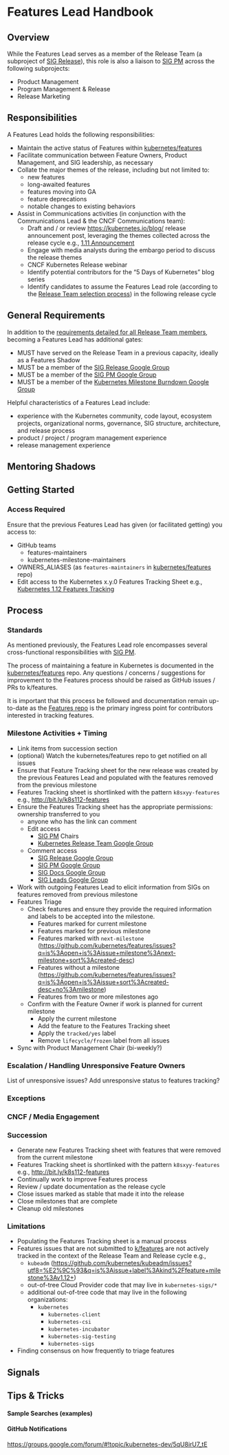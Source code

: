 # Features Lead Handbook

## Overview

While the Features Lead serves as a member of the Release Team (a subproject of [SIG Release][sig-release]), this role is also a liaison to [SIG PM][sig-pm] across the following subprojects:
- Product Management
- Program Management & Release
- Release Marketing

## Responsibilities

A Features Lead holds the following responsibilities:
- Maintain the active status of Features within [kubernetes/features][k/features]
- Facilitate communication between Feature Owners, Product Management, and SIG leadership, as necessary
- Collate the major themes of the release, including but not limited to:
  - new features
  - long-awaited features
  - features moving into GA
  - feature deprecations
  - notable changes to existing behaviors
- Assist in Communications activities (in conjunction with the Communications Lead & the CNCF Communications team):
  - Draft and / or review https://kubernetes.io/blog/ release announcement post, leveraging the themes collected across the release cycle e.g., [1.11 Announcement][1.11-announcement]
  - Engage with media analysts during the embargo period to discuss the release themes
  - CNCF Kubernetes Release webinar
  - Identify potential contributors for the “5 Days of Kubernetes” blog series
  - Identify candidates to assume the Features Lead role (according to the [Release Team selection process][rt-selection]) in the following release cycle

## General Requirements

In addition to the [requirements detailed for all Release Team members][rt-requirements], becoming a Features Lead has additional gates:
  - MUST have served on the Release Team in a previous capacity, ideally as a Features Shadow
  - MUST be a member of the [SIG Release Google Group][sig-release-group]
  - MUST be a member of the [SIG PM Google Group][sig-pm-group]
  - MUST be a member of the [Kubernetes Milestone Burndown Google Group][burndown-group]

Helpful characteristics of a Features Lead include:
- experience with the Kubernetes community, code layout, ecosystem projects, organizational norms, governance, SIG structure, architecture, and release process
- product / project / program management experience
- release management experience

## Mentoring Shadows

## Getting Started

### Access Required
Ensure that the previous Features Lead has given (or facilitated getting) you access to:
- GitHub teams
  - features-maintainers
  - kubernetes-milestone-maintainers
- OWNERS_ALIASES (as `features-maintainers` in [kubernetes/features][k/features] repo)
- Edit access to the Kubernetes x.y.0 Features Tracking Sheet e.g., [Kubernetes 1.12 Features Tracking][1.12-tracking]

## Process

### Standards
As mentioned previously, the Features Lead role encompasses several cross-functional responsibilities with [SIG PM][sig-pm].

The process of maintaining a feature in Kubernetes is documented in the [kubernetes/features][k/features] repo. Any questions / concerns / suggestions for improvement to the Features process should be raised as GitHub issues / PRs to k/features.

It is important that this process be followed and documentation remain up-to-date as the [Features repo][k/features] is the primary ingress point for contributors interested in tracking features.

### Milestone Activities + Timing
- Link items from succession section
- (optional) Watch the kubernetes/features repo to get notified on all issues
- Ensure that Feature Tracking sheet for the new release was created by the previous Features Lead and populated with the features removed from the previous milestone
- Features Tracking sheet is shortlinked with the pattern `k8sxyy-features` e.g., http://bit.ly/k8s112-features
- Ensure the Features Tracking sheet has the appropriate permissions:
ownership transferred to you
  - anyone who has the link can comment
  - Edit access
    - [SIG PM][sig-pm] Chairs
    - [Kubernetes Release Team Google Group][rt-group]
  - Comment access
    - [SIG Release Google Group][sig-release-group]
    - [SIG PM Google Group][sig-pm-group]
    - [SIG Docs Google Group][sig-docs-group]
    - [SIG Leads Google Group][sig-leads-group]
- Work with outgoing Features Lead to elicit information from SIGs on features removed from previous milestone
- Features Triage
  - Check features and ensure they provide the required information and labels to be accepted into the milestone.
    - Features marked for current milestone
    - Features marked for previous milestone
    - Features marked with `next-milestone` (https://github.com/kubernetes/features/issues?q=is%3Aopen+is%3Aissue+milestone%3Anext-milestone+sort%3Acreated-desc)
    - Features without a milestone (https://github.com/kubernetes/features/issues?q=is%3Aopen+is%3Aissue+sort%3Acreated-desc+no%3Amilestone)
    - Features from two or more milestones ago
  - Confirm with the Feature Owner if work is planned for current milestone
    - Apply the current milestone
    - Add the feature to the Features Tracking sheet
    - Apply the `tracked/yes` label
    - Remove `lifecycle/frozen` label from all issues
- Sync with Product Management Chair (bi-weekly?)

### Escalation / Handling Unresponsive Feature Owners
List of unresponsive issues? Add unresponsive status to features tracking?

### Exceptions

### CNCF / Media Engagement

### Succession
- Generate new Features Tracking sheet with features that were removed from the current milestone
- Features Tracking sheet is shortlinked with the pattern `k8sxyy-features` e.g., http://bit.ly/k8s112-features
- Continually work to improve Features process
- Review / update documentation as the release cycle
- Close issues marked as stable that made it into the release
- Close milestones that are complete
- Cleanup old milestones

### Limitations
- Populating the Features Tracking sheet is a manual process
- Features issues that are not submitted to [k/features][k/features] are not actively tracked in the context of the Release Team and Release cycle e.g.,
  - `kubeadm` (https://github.com/kubernetes/kubeadm/issues?utf8=%E2%9C%93&q=is%3Aissue+label%3Akind%2Ffeature+milestone%3Av1.12+)
  - out-of-tree Cloud Provider code that may live in `kubernetes-sigs/*`
  - additional out-of-tree code that may live in the following organizations:
    - `kubernetes`
		- `kubernetes-client`
		- `kubernetes-csi`
		- `kubernetes-incubator`
		- `kubernetes-sig-testing`
		- `kubernetes-sigs`
- Finding consensus on how frequently to triage features

## Signals

## Tips & Tricks

#### Sample Searches (examples)

#### GitHub Notifications
https://groups.google.com/forum/#!topic/kubernetes-dev/5qU8irU7_tE


[burndown-group]: https://groups.google.com/forum/#!forum/kubernetes-milestone-burndown
[k/features]: https://github.com/kubernetes/features
[rt-group]: https://groups.google.com/forum/#!forum/kubernetes-release-team
[rt-selection]: /README.md#release-team-selection
[rt-requirements]: /README.md#release-team-requirements
[sig-docs-group]: https://groups.google.com/forum/#!forum/kubernetes-sig-docs
[sig-leads-group]: https://groups.google.com/forum/#!forum/kubernetes-sig-leads
[sig-pm]: https://github.com/kubernetes/community/blob/master/sig-pm/README.md
[sig-pm-group]: https://groups.google.com/forum/#!forum/kubernetes-pm
[sig-release]: https://github.com/kubernetes/community/blob/master/sig-release/README.md
[sig-release-group]: https://groups.google.com/forum/#!forum/kubernetes-sig-release
[1.11-announcement]: https://kubernetes.io/blog/2018/06/27/kubernetes-1.11-release-announcement/
[1.12-tracking]: http://bit.ly/k8s112-features
